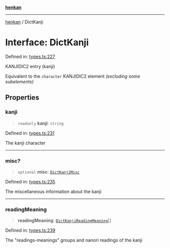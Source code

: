 [**henkan**](../README.md)

***

[henkan](../README.md) / DictKanji

# Interface: DictKanji

Defined in: [types.ts:227](https://github.com/Ronokof/Henkan/blob/a8409ff59a4d15090def2ea20c6de370a8a9f4b3/src/types.ts#L227)

KANJIDIC2 entry (kanji)

Equivalent to the `character` KANJIDIC2 element *(excluding some subelements)*

## Properties

### kanji

> `readonly` **kanji**: `string`

Defined in: [types.ts:231](https://github.com/Ronokof/Henkan/blob/a8409ff59a4d15090def2ea20c6de370a8a9f4b3/src/types.ts#L231)

The kanji character

***

### misc?

> `optional` **misc**: [`DictKanjiMisc`](DictKanjiMisc.md)

Defined in: [types.ts:235](https://github.com/Ronokof/Henkan/blob/a8409ff59a4d15090def2ea20c6de370a8a9f4b3/src/types.ts#L235)

The miscellaneous information about the kanji

***

### readingMeaning

> **readingMeaning**: [`DictKanjiReadingMeaning`](DictKanjiReadingMeaning.md)[]

Defined in: [types.ts:239](https://github.com/Ronokof/Henkan/blob/a8409ff59a4d15090def2ea20c6de370a8a9f4b3/src/types.ts#L239)

The "readings-meanings" groups and nanori readings of the kanji
